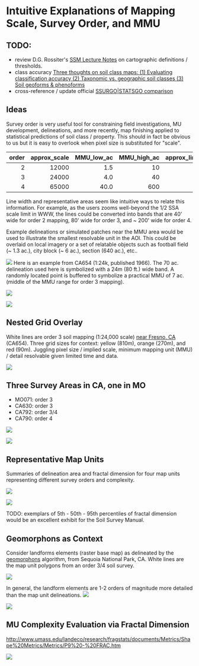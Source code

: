 # Intuitive Explanations of Mapping Scale, Survey Order, and MMU

## TODO:
   * review D.G. Rossiter's [SSM Lecture Notes](http://www.css.cornell.edu/faculty/dgr2/_static/files/pdf/SSM_LectureNotes2.pdf) on cartographic definitions / thresholds.
   * class accuracy [Three thoughts on soil class maps: (1) Evaluating classification accuracy (2) Taxonomic vs. geographic soil classes (3) Soil geoforms & phenoforms](http://www.css.cornell.edu/faculty/dgr2/_static/files/pdf/PLSCS_seminar_22Mar2018_Rossiter.pdf)
   * cross-reference / update official [SSURGO|STATSGO comparison](https://www.nrcs.usda.gov/wps/portal/nrcs/detail/soils/survey/geo/?cid=nrcs142p2_053626)


## Ideas

Survey order is very useful tool for constraining field investigations, MU development, delineations, and more recently, map finishing applied to statistical predictions of soil class / property. This should in fact be obvious to us but it is easy to overlook when pixel size is substituted for "scale".


| order| approx_scale| MMU_low_ac| MMU_high_ac| approx_line_width_ft| n_30m_px_low| n_30m_px_high| n_90m_px_low| n_90m_px_high| single_px_size_m|
|-----:|------------:|----------:|-----------:|--------------------:|------------:|-------------:|------------:|-------------:|----------------:|
|     2|        12000|        1.5|          10|                   40|            7|            45|            1|             5|              150|
|     3|        24000|        4.0|          40|                   80|           18|           180|            2|            20|              280|
|     4|        65000|       40.0|          600|                  215|          180|          2790|           20|           310|              450|


Line width and representative areas seem like intuitive ways to relate this information. For example, as the users zooms well-beyond the 1/2 SSA scale limit in WWW, the lines could be converted into bands that are 40' wide for order 2 mapping, 80' wide for order 3, and ~ 200' wide for order 4.

Example delineations or simulated patches near the MMU area would be used to illustrate the smallest resolvable unit in the AOI. This could be overlaid on local imagery or a set of relatable objects such as football field (~ 1.3 ac.), city block (~ 6 ac.), section (640 ac.), etc..


![](example-CA654.jpg)
Here is an example from CA654 (1:24k, published 1966). The 70 ac. delineation used here is symbolized with a 24m (80 ft.) wide band. A randomly located point is buffered to symbolize a practical MMU of 7 ac. (middle of the MMU range for order 3 mapping).

![](example-MO071.jpg)

![](example-MO071-with-grid.jpg)


## Nested Grid Overlay

White lines are order 3 soil mapping (1:24,000 scale) [near Fresno, CA](https://casoilresource.lawr.ucdavis.edu/gmap/?loc=36.7182,-119.8650) (CA654). Three grid sizes for context: yellow (810m), orange (270m), and red (90m). Juggling pixel size / implied scale, minimum mapping unit (MMU) / detail resolvable given limited time and data.

![](grid-size-comparison-90-270-810.jpg)


## Three Survey Areas in CA, one in MO
  
   * MO071: order 3
   * CA630: order 3
   * CA792: order 3/4
   * CA790: order 4
   
   
![](SSA-comparison-ac.png)

![](SSA-comparison-fd.png)


## Representative Map Units
Summaries of delineation area and fractal dimension for four map units representing different survey orders and complexity.

![](mu-spatial-summary-area.png)

![](mu-spatial-summary-fd.png)

TODO: exemplars of 5th - 50th - 95th percentiles of fractal dimension would be an excellent exhibit for the Soil Survey Manual.

## Geomorphons as Context
Consider landforms elements (raster base map) as delineated by the [geomorphons](https://grass.osgeo.org/grass77/manuals/r.geomorphon.html) algorithm, from Sequoia National Park, CA. White lines are the map unit polygons from an order 3/4 soil survey.


![](geomorphons/CA792-forms30-mu-example.jpg)


In general, the landform elements are 1-2 orders of magnitude more detailed than the map unit delineations.
![](geomorphons/CA792-comparison-all-forms.png)

![](geomorphons/CA792-comparison.png)


## MU Complexity Evaluation via Fractal Dimension

http://www.umass.edu/landeco/research/fragstats/documents/Metrics/Shape%20Metrics/Metrics/P9%20-%20FRAC.htm


![](SSA-complexity/FD-summary.png)



